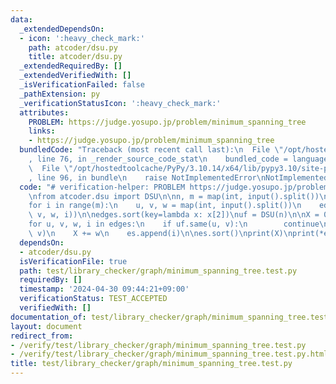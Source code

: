 ```yaml
---
data:
  _extendedDependsOn:
  - icon: ':heavy_check_mark:'
    path: atcoder/dsu.py
    title: atcoder/dsu.py
  _extendedRequiredBy: []
  _extendedVerifiedWith: []
  _isVerificationFailed: false
  _pathExtension: py
  _verificationStatusIcon: ':heavy_check_mark:'
  attributes:
    PROBLEM: https://judge.yosupo.jp/problem/minimum_spanning_tree
    links:
    - https://judge.yosupo.jp/problem/minimum_spanning_tree
  bundledCode: "Traceback (most recent call last):\n  File \"/opt/hostedtoolcache/PyPy/3.10.14/x64/lib/pypy3.10/site-packages/onlinejudge_verify/documentation/build.py\"\
    , line 76, in _render_source_code_stat\n    bundled_code = language.bundle(\n\
    \  File \"/opt/hostedtoolcache/PyPy/3.10.14/x64/lib/pypy3.10/site-packages/onlinejudge_verify/languages/python.py\"\
    , line 96, in bundle\n    raise NotImplementedError\nNotImplementedError\n"
  code: "# verification-helper: PROBLEM https://judge.yosupo.jp/problem/minimum_spanning_tree\n\
    \nfrom atcoder.dsu import DSU\n\nn, m = map(int, input().split())\nedges = []\n\
    for i in range(m):\n    u, v, w = map(int, input().split())\n    edges.append((u,\
    \ v, w, i))\n\nedges.sort(key=lambda x: x[2])\nuf = DSU(n)\n\nX = 0\nes = []\n\
    for u, v, w, i in edges:\n    if uf.same(u, v):\n        continue\n    uf.merge(u,\
    \ v)\n    X += w\n    es.append(i)\n\nes.sort()\nprint(X)\nprint(*es)\n"
  dependsOn:
  - atcoder/dsu.py
  isVerificationFile: true
  path: test/library_checker/graph/minimum_spanning_tree.test.py
  requiredBy: []
  timestamp: '2024-04-30 09:44:21+09:00'
  verificationStatus: TEST_ACCEPTED
  verifiedWith: []
documentation_of: test/library_checker/graph/minimum_spanning_tree.test.py
layout: document
redirect_from:
- /verify/test/library_checker/graph/minimum_spanning_tree.test.py
- /verify/test/library_checker/graph/minimum_spanning_tree.test.py.html
title: test/library_checker/graph/minimum_spanning_tree.test.py
---
```

